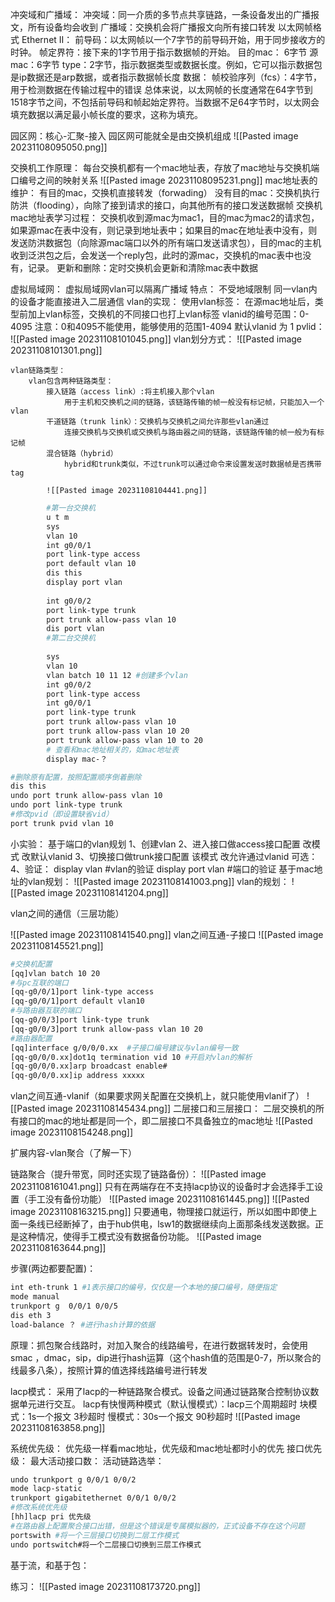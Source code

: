 冲突域和广播域：
	冲突域：同一介质的多节点共享链路，一条设备发出的广播报文，所有设备均会收到
	广播域：交换机会将广播报文向所有接口转发
以太网帧格式
	Ethernet II：
		前导码：以太网帧以一个7字节的前导码开始，用于同步接收方的时钟。
		帧定界符：接下来的1字节用于指示数据帧的开始。
		目的mac： 6字节
		源mac：6字节
		type：2字节，指示数据类型或数据长度。例如，它可以指示数据包是ip数据还是arp数据，或者指示数据帧长度
		数据：
		帧校验序列（fcs）：4字节，用于检测数据在传输过程中的错误
	总体来说，以太网帧的长度通常在64字节到1518字节之间，不包括前导码和帧起始定界符。当数据不足64字节时，以太网会填充数据以满足最小帧长度的要求，这称为填充。

园区网：核心-汇聚-接入
园区网可能就全是由交换机组成
![[Pasted image 20231108095050.png]]

交换机工作原理：
	每台交换机都有一个mac地址表，存放了mac地址与交换机端口编号之间的映射关系
	![[Pasted image 20231108095231.png]]
	mac地址表的维护：
		有目的mac，交换机直接转发（forwading）
		没有目的mac：交换机执行防洪（flooding），向除了接到请求的接口，向其他所有的接口发送数据帧
	交换机mac地址表学习过程：
	交换机收到源mac为mac1，目的mac为mac2的请求包，如果源mac在表中没有，则记录到地址表中；如果目的mac在地址表中没有，则发送防洪数据包（向除源mac端口以外的所有端口发送请求包），目的mac的主机收到泛洪包之后，会发送一个reply包，此时的源mac，交换机的mac表中也没有，记录。
	更新和删除：定时交换机会更新和清除mac表中数据


虚拟局域网：
	虚拟局域网vlan可以隔离广播域
	特点：
		不受地域限制
		同一vlan内的设备才能直接进入二层通信
	vlan的实现：
		使用vlan标签：
			在源mac地址后，类型前加上vlan标签，交换机的不同接口也打上vlan标签
			vlanid的编号范围：0-4095 
			注意：0和4095不能使用，能够使用的范围1-4094
					默认vlanid 为 1 
			pvlid：
			![[Pasted image 20231108101045.png]]
		vlan划分方式：
		![[Pasted image 20231108101301.png]]

	vlan链路类型：
		vlan包含两种链路类型：
			接入链路（access link）:将主机接入那个vlan
				用于主机和交换机之间的链路，该链路传输的帧一般没有标记帧，只能加入一个vlan
			干道链路（trunk link）：交换机与交换机之间允许那些vlan通过
				连接交换机与交换机或交换机与路由器之间的链路，该链路传输的帧一般为有标记帧
			混合链路（hybrid）
				hybrid和trunk类似，不过trunk可以通过命令来设置发送时数据帧是否携带tag
			
			![[Pasted image 20231108104441.png]]

```bash
		#第一台交换机
		u t m
		sys
		vlan 10
		int g0/0/1
		port link-type access
		port default vlan 10
		dis this
		display port vlan
		
		int g0/0/2
		port link-type trunk
		port trunk allow-pass vlan 10
		dis port vlan
		#第二台交换机
		
		sys 
		vlan 10
		vlan batch 10 11 12 #创建多个vlan
		int g0/0/2
		port link-type access
		int g0/0/1
		port link-type trunk
		port trunk allow-pass vlan 10
		port trunk allow-pass vlan 10 20
		port trunk allow-pass vlan 10 to 20
		# 查看和mac地址相关的，如mac地址表
		display mac-？
```
```bash
#删除原有配置，按照配置顺序倒着删除
dis this
undo port trunk allow-pass vlan 10
undo port link-type trunk
#修改pvid（即设置缺省vid）
port trunk pvid vlan 10
```
小实验：
	基于端口的vlan规划
		1、创建vlan
		2、进入接口做access接口配置
				改模式 改默认vlanid
		3、切换接口做trunk接口配置
				该模式 改允许通过vlanid
				可选：
		4、验证：
		display vlan #vlan的验证
		display port vlan #端口的验证
	基于mac地址的vlan规划：
		![[Pasted image 20231108141003.png]]
vlan的规划：
![[Pasted image 20231108141204.png]]




vlan之间的通信（三层功能）

![[Pasted image 20231108141540.png]]
vlan之间互通-子接口
![[Pasted image 20231108145521.png]]
```bash
#交换机配置
[qq]vlan batch 10 20
#与pc互联的端口
[qq-g0/0/1]port link-type access
[qq-g0/0/1]port default vlan10
#与路由器互联的端口
[qq-g0/0/3]port link-type trunk
[qq-g0/0/3]port trunk allow-pass vlan 10 20
#路由器配置
[qq]interface g/0/0/0.xx  #子接口编号建议与vlan编号一致
[qq-g0/0/0.xx]dot1q termination vid 10 #开启对vlan的解析
[qq-g0/0/0.xx]arp broadcast enable#
[qq-g0/0/0.xx]ip address xxxxx
```
vlan之间互通-vlanif（如果要求网关配置在交换机上，就只能使用vlanif了）
![[Pasted image 20231108145434.png]]
二层接口和三层接口：
二层交换机的所有接口的mac的地址都是同一个，即二层接口不具备独立的mac地址
![[Pasted image 20231108154248.png]]


扩展内容-vlan聚合（了解一下）

链路聚合（提升带宽，同时还实现了链路备份）：
![[Pasted image 20231108161041.png]]
只有在两端存在不支持lacp协议的设备时才会选择手工设置（手工没有备份功能）
![[Pasted image 20231108161445.png]]
![[Pasted image 20231108163215.png]]
只要通电，物理接口就运行，所以如图中即使上面一条线已经断掉了，由于hub供电，lsw1的数据继续向上面那条线发送数据。正是这种情况，使得手工模式没有数据备份功能。
![[Pasted image 20231108163644.png]]

步骤(两边都要配置)：
```bash
int eth-trunk 1 #1表示接口的编号，仅仅是一个本地的接口编号，随便指定
mode manual
trunkport g  0/0/1 0/0/5
dis eth 3
load-balance ？ #进行hash计算的依据
```
原理：抓包聚合线路时，对加入聚合的线路编号，在进行数据转发时，会使用smac ，dmac，sip，dip进行hash运算（这个hash值的范围是0-7，所以聚合的线最多八条），按照计算的值选择线路编号进行转发

lacp模式：
采用了lacp的一种链路聚合模式。设备之间通过链路聚合控制协议数据单元进行交互。
lacp有快慢两种模式（默认慢模式）：lacp三个周期超时
	块模式：1s一个报文   3秒超时
	慢模式：30s一个报文 90秒超时
![[Pasted image 20231108163858.png]]


系统优先级：
优先级一样看mac地址，优先级和mac地址都时小的优先
接口优先级：
最大活动接口数：
活动链路选举：
```bash
undo trunkport g 0/0/1 0/0/2
mode lacp-static 
trunkport gigabitethernet 0/0/1 0/0/2
#修改系统优先级
[hh]lacp pri 优先级
#在路由器上配置聚合接口出错，但是这个错误是专属模拟器的，正式设备不存在这个问题
portswith #将一个三层接口切换到二层工作模式
undo portswitch#将一个二层接口切换到三层工作模式

```
基于流，和基于包：

练习：
![[Pasted image 20231108173720.png]]